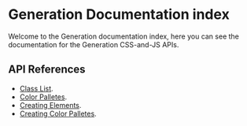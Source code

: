# Generation Documentation index #

Welcome to the Generation documentation index, here you can see the
documentation for the Generation CSS-and-JS APIs.

## API References ##

- [Class List](class-list.md).
- [Color Palletes](color-palletes.md).
- [Creating Elements](creating-elements.md).
- [Creating Color Palletes](palletes-api.md).
